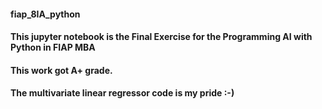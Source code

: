 #### fiap_8IA_python
#### This jupyter notebook is the Final Exercise for the Programming AI with Python in FIAP MBA
#### This work got A+ grade.
#### The  multivariate linear regressor code is my pride :-)
